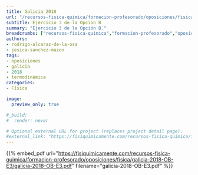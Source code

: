 ```yaml
---
title: Galicia 2018
url: "/recursos-fisica-quimica/formacion-profesorado/oposiciones/fisica/galicia-2018-OB-E3"
subtitle: Ejercicio 3 de la Opción B
summary: "Ejercicio 3 de la Opción B."
breadcrumbs: ["recursos-fisica-quimica","formacion-profesorado","oposiciones","fisica"]
authors:
- rodrigo-alcaraz-de-la-osa
- jesica-sanchez-mazon
tags:
- oposiciones
- galicia
- 2018
- termodinámica
categories:
- Física

image:
  preview_only: true

#_build:
#  render: never

# Optional external URL for project (replaces project detail page).
#external_link: "https://fisiquimicamente.com/recursos-fisica-quimica/formacion-profesorado/oposiciones/fisica/galicia-2019-ob-e6/galicia-2019-ob-e6.pdf"
---
```


{{% embed_pdf url="https://fisiquimicamente.com/recursos-fisica-quimica/formacion-profesorado/oposiciones/fisica/galicia-2018-OB-E3/galicia-2018-OB-E3.pdf" filename="galicia-2018-OB-E3.pdf" %}}